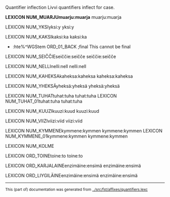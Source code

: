 Quantifier inflection
Livvi quantifiers inflect for case.




**LEXICON NUM_MUARJUmuarju:muarja** muarju:muarja



LEXICON NUM_YKSIyksi:y yksi:y

LEXICON NUM_KAKSIkaksi:ka kaksi:ka
* :hte%^WGStem ORD_01_BACK ;final This cannot be final

LEXICON NUM_SEIČČIEseiččie:seičče seiččie:seičče

LEXICON NUM_NELLInelli:nell nelli:nell

LEXICON NUM_KAHEKSAkaheksa:kaheksa kaheksa:kaheksa

LEXICON NUM_YHEKSÄyheksä:yheksä yheksä:yheksä

LEXICON NUM_TUHATtuhat:tuha tuhat:tuha
LEXICON NUM_TUHAT_01tuhat:tuha tuhat:tuha


LEXICON NUM_KUUZIkuuzi:kuud kuuzi:kuud

LEXICON NUM_VIIZIviizi:viid viizi:viid

LEXICON NUM_KYMMENEkymmene:kymmen kymmene:kymmen
LEXICON NUM_KYMMENE_01kymmene:kymmen kymmene:kymmen

LEXICON NUM_KOLME 




LEXICON ORD_TOINEtoine:to toine:to


LEXICON ORD_KARJALAINEenzimäine:ensimä enzimäine:ensimä

LEXICON ORD_LIYGILÄINEenzimäine:ensimä enzimäine:ensimä




































* * *
<small>This (part of) documentation was generated from [../src/fst/affixes/quantifiers.lexc](http://github.com/giellalt/lang-olo/blob/main/../src/fst/affixes/quantifiers.lexc)</small>